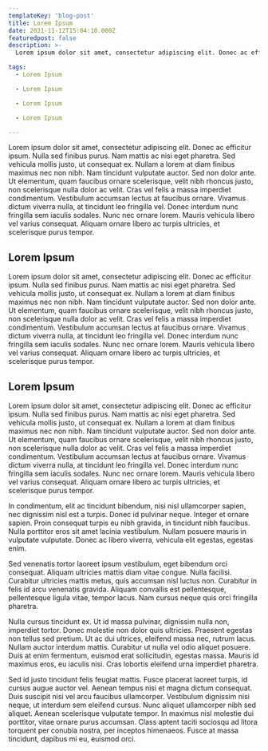 ```yaml
---
templateKey: 'blog-post'
title: Lorem Ipsum
date: 2021-11-12T15:04:10.000Z
featuredpost: false
description: >-
  Lorem ipsum dolor sit amet, consectetur adipiscing elit. Donec ac efficitur ipsum. Nulla sed finibus purus. Nam mattis ac nisi eget pharetra.

tags:
  - Lorem Ipsum

  - Lorem Ipsum

  - Lorem Ipsum

  - Lorem Ipsum

---
```


Lorem ipsum dolor sit amet, consectetur adipiscing elit. Donec ac efficitur ipsum. Nulla sed finibus purus. Nam mattis ac nisi eget pharetra. Sed vehicula mollis justo, ut consequat ex. Nullam a lorem at diam finibus maximus nec non nibh. Nam tincidunt vulputate auctor. Sed non dolor ante. Ut elementum, quam faucibus ornare scelerisque, velit nibh rhoncus justo, non scelerisque nulla dolor ac velit. Cras vel felis a massa imperdiet condimentum. Vestibulum accumsan lectus at faucibus ornare. Vivamus dictum viverra nulla, at tincidunt leo fringilla vel. Donec interdum nunc fringilla sem iaculis sodales. Nunc nec ornare lorem. Mauris vehicula libero vel varius consequat. Aliquam ornare libero ac turpis ultricies, et scelerisque purus tempor.

## Lorem Ipsum


Lorem ipsum dolor sit amet, consectetur adipiscing elit. Donec ac efficitur ipsum. Nulla sed finibus purus. Nam mattis ac nisi eget pharetra. Sed vehicula mollis justo, ut consequat ex. Nullam a lorem at diam finibus maximus nec non nibh. Nam tincidunt vulputate auctor. Sed non dolor ante. Ut elementum, quam faucibus ornare scelerisque, velit nibh rhoncus justo, non scelerisque nulla dolor ac velit. Cras vel felis a massa imperdiet condimentum. Vestibulum accumsan lectus at faucibus ornare. Vivamus dictum viverra nulla, at tincidunt leo fringilla vel. Donec interdum nunc fringilla sem iaculis sodales. Nunc nec ornare lorem. Mauris vehicula libero vel varius consequat. Aliquam ornare libero ac turpis ultricies, et scelerisque purus tempor.


## Lorem Ipsum


Lorem ipsum dolor sit amet, consectetur adipiscing elit. Donec ac efficitur ipsum. Nulla sed finibus purus. Nam mattis ac nisi eget pharetra. Sed vehicula mollis justo, ut consequat ex. Nullam a lorem at diam finibus maximus nec non nibh. Nam tincidunt vulputate auctor. Sed non dolor ante. Ut elementum, quam faucibus ornare scelerisque, velit nibh rhoncus justo, non scelerisque nulla dolor ac velit. Cras vel felis a massa imperdiet condimentum. Vestibulum accumsan lectus at faucibus ornare. Vivamus dictum viverra nulla, at tincidunt leo fringilla vel. Donec interdum nunc fringilla sem iaculis sodales. Nunc nec ornare lorem. Mauris vehicula libero vel varius consequat. Aliquam ornare libero ac turpis ultricies, et scelerisque purus tempor.

In condimentum, elit ac tincidunt bibendum, nisi nisl ullamcorper sapien, nec dignissim nisl est a turpis. Donec id pulvinar neque. Integer et ornare sapien. Proin consequat turpis eu nibh gravida, in tincidunt nibh faucibus. Nulla porttitor eros sit amet lacinia vestibulum. Nullam posuere mauris in vulputate vulputate. Donec ac libero viverra, vehicula elit egestas, egestas enim.

Sed venenatis tortor laoreet ipsum vestibulum, eget bibendum orci consequat. Aliquam ultricies mattis diam vitae congue. Nulla facilisi. Curabitur ultricies mattis metus, quis accumsan nisl luctus non. Curabitur in felis id arcu venenatis gravida. Aliquam convallis est pellentesque, pellentesque ligula vitae, tempor lacus. Nam cursus neque quis orci fringilla pharetra.

Nulla cursus tincidunt ex. Ut id massa pulvinar, dignissim nulla non, imperdiet tortor. Donec molestie non dolor quis ultricies. Praesent egestas non tellus sed pretium. Ut ac dui ultrices, eleifend massa nec, rutrum lacus. Nullam auctor interdum mattis. Curabitur ut nulla vel odio aliquet posuere. Duis at enim fermentum, euismod erat sollicitudin, egestas massa. Mauris id maximus eros, eu iaculis nisi. Cras lobortis eleifend urna imperdiet pharetra.

Sed id justo tincidunt felis feugiat mattis. Fusce placerat laoreet turpis, id cursus augue auctor vel. Aenean tempus nisi et magna dictum consequat. Duis suscipit nisi vel arcu faucibus ullamcorper. Vestibulum dignissim nisi neque, ut interdum sem eleifend cursus. Nunc aliquet ullamcorper nibh sed aliquet. Aenean scelerisque vulputate tempor. In maximus nisl molestie dui porttitor, vitae ornare purus accumsan. Class aptent taciti sociosqu ad litora torquent per conubia nostra, per inceptos himenaeos. Fusce at massa tincidunt, dapibus mi eu, euismod orci.
